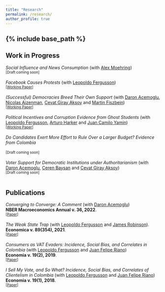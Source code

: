 ```yaml
---
title: "Research"
permalink: /research/
author_profile: true
---
```

{% include base_path %}
---

**Work in Progress**
------

*Social Influence and News Consumption* (with [Alex Moehring](https://sites.google.com/view/alexmoehring)) <br>
<sub>[Draft coming soon]</sub>
<br>
<br>
*Facebook Causes Protests* (with [Leopoldo Fergusson](https://www.leopoldofergusson.com/)) 
<br>
<sub>\[[Working Paper](../files/FergussonMolina2019WP.pdf)\]</sub> 
<br>
<br>
*(Successful) Democracies Breed Their Own Support* (with [Daron Acemoglu](https://economics.mit.edu/people/faculty/daron-acemoglu), [Nicolas Ajzenman](https://www.ajzenman.com/), [Cevat Giray Aksoy](https://cevatgirayaksoy.com/) and [Martin Fiszbein](https://sites.google.com/site/martinfiszbein/))
<br>
<sub>\[[Working Paper](../files/AcemogluAjzenmanAksoyFiszbeinMolina2021.pdf)\]</sub> 
<br>
<br>
*Political Incentives and Corruption Evidence from Ghost Students* (with [Leopoldo Fergusson](https://www.leopoldofergusson.com/), [Arturo Harker]() and [Juan Camilo Yamin]())
<br>
<sub>\[[Working Paper](../files/FergussonHarkerMolinaYamin2023.pdf)\]</sub> 
<br>
<br>
*Do Candidates Exert More Effort to Rule Over a Larger Budget? Evidence from Colombia*  
<br>
<sub>[Draft coming soon]</sub> 
<br>
<br>
*Voter Support for Democratic Institutions under Authoritarianism* (with [Daron Acemoglu](https://economics.mit.edu/people/faculty/daron-acemoglu), [Ceren Baysan](https://sites.google.com/site/cerenbaysan/home) and [Cevat Giray Aksoy](https://cevatgirayaksoy.com/))
<br>
<sub>[Draft coming soon]</sub> 
<br>
<br>


**Publications**
------

*Converging to Converge: A Comment* (with [Daron Acemoglu](https://economics.mit.edu/people/faculty/daron-acemoglu))
<br>
**NBER Macroeconomics Annual v. 36, 2022**.
<br>
<sub>\[[Paper](../files/AcemogluMolina2022.pdf)\]</sub>
<br>
<br>
*The Weak State Trap* (with [Leopoldo Fergusson](https://www.leopoldofergusson.com/) and [James Robinson]()).
<br>
**Economica v. 89(354), 2021**.
<br>
<sub>\[[Paper](../files/FergussonMolinaRobinson2022.pdf)\]</sub>
<br>
<br>
*Consumers as VAT Evaders: Incidence, Social Bias, and Correlates in Colombia* (with [Leopoldo Fergusson](https://www.leopoldofergusson.com/) and [Juan Felipe Riano](https://www.juanfeliperiano.com/))
<br>
**Economia v. 19(2), 2019**.
<br>
<sub>\[[Paper](../files/FergussonMolinaRiano2019.pdf)\] </sub> 
<br>
<br>
*I Sell My Vote, and So What? Incidence, Social Bias, and Correlates of Clientelism in Colombia* (with [Leopoldo Fergusson](https://www.leopoldofergusson.com/) and [Juan Felipe Riano](https://www.juanfeliperiano.com/))
<br>
**Economia v. 19(1), 2018**.
<br>
<sub>\[[Paper](../files/FergussonMolinaRiano2018.pdf)\]</sub>  
<br>
<br>
